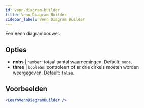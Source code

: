 ```yaml
---
id: venn-diagram-builder
title: Venn Diagram Builder
sidebar_label: Venn Diagram Builder
---
```


Een Venn diagrambouwer.

## Opties

* __nobs__ | `number`: totaal aantal waarnemingen. Default: `none`.
* __three__ | `boolean`: controleert of er drie cirkels moeten worden weergegeven. Default: `false`.


## Voorbeelden

```jsx live
<LearnVennDiagramBuilder />
```

